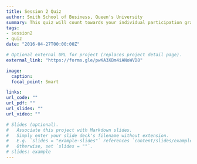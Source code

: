 ```yaml
---
title: Session 2 Quiz
author: Smith School of Business, Queen's University 
summary: This quiz will count towards your individual participation grade. Ensure you have completed all mandatory readings before starting the quiz. Only entries submitted prior to the beginning of next class will be accepted. Please note that these quizzes are being assessed on a participation basis only; full marks will be given to those that complete the quiz (scores will not affect the participation grade). 
tags:
- session2
- quiz
date: "2016-04-27T00:00:00Z"

# Optional external URL for project (replaces project detail page).
external_link: "https://forms.gle/pwKA3XBm4iANoWVD8"

image:
  caption: 
  focal_point: Smart

links:
url_code: ""
url_pdf: ""
url_slides: ""
url_video: ""

# Slides (optional).
#   Associate this project with Markdown slides.
#   Simply enter your slide deck's filename without extension.
#   E.g. `slides = "example-slides"` references `content/slides/example-slides.md`.
#   Otherwise, set `slides = ""`.
# slides: example
---
```


